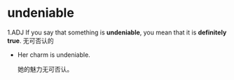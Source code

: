 # undeniable

1.ADJ If you say that something is **undeniable**, you mean that it is **definitely true**. 无可否认的

- Her charm is undeniable.

  她的魅力无可否认。